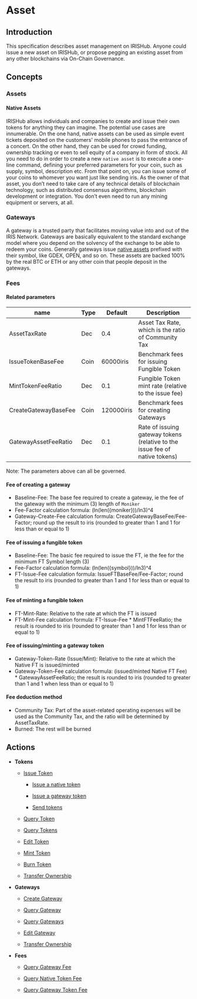 # Asset

## Introduction

This specification describes asset management on IRISHub. Anyone could issue a new asset on IRISHub, or propose pegging an existing asset from any other blockchains via On-Chain Governance.

## Concepts

### Assets

#### Native Assets

IRISHub allows individuals and companies to create and issue their own tokens for anything they can imagine. The potential use cases are innumerable. On the one hand, native assets can be used as simple event tickets deposited on the customers' mobile phones to pass the entrance of a concert. On the other hand, they can be used for crowd funding, ownership tracking or even to sell equity of a company in form of stock.
All you need to do in order to create a new `native asset` is to execute a one-line command, defining your preferred parameters for your coin, such as supply, symbol, description etc. From that point on, you can issue some of your coins to whomever you want just like sending iris.
As the owner of that asset, you don’t need to take care of any technical details of blockchain technology, such as distributed consensus algorithms, blockchain development or integration. You don’t even need to run any mining equipment or servers, at all.

### Gateways

A gateway is a trusted party that facilitates moving value into and out of the IRIS Network. Gateways are basically equivalent to the standard exchange model where you depend on the solvency of the exchange to be able to redeem your coins. Generally gateways issue [native assets](#native-assets) prefixed with their symbol, like GDEX, OPEN, and so on. These assets are backed 100% by the real BTC or ETH or any other coin that people deposit in the gateways.

### Fees

#### Related parameters

| name                   | Type | Default    | Description                                                                 |
| ---------------------- | ---- | ---------- | --------------------------------------------------------------------------- |
| AssetTaxRate           | Dec  | 0.4        | Asset Tax Rate, which is the ratio of Community Tax                         |
| IssueTokenBaseFee      | Coin | 60000iris  | Benchmark fees for issuing Fungible Token                                   |
| MintTokenFeeRatio      | Dec  | 0.1        | Fungible Token mint rate (relative to the issue fee)                        |
| CreateGatewayBaseFee   | Coin | 120000iris | Benchmark fees for creating Gateways                                        |
| GatewayAssetFeeRatio   | Dec  | 0.1        | Rate of issuing gateway tokens (relative to the issue fee of native tokens) |

Note: The parameters above can all be governed.

#### Fee of creating a gateway

- Baseline-Fee: The base fee required to create a gateway, ie the fee of the gateway with the minimum (3) length of `Moniker`
- Fee-Factor calculation formula: (ln(len({moniker}))/ln3)^4
- Gateway-Create-Fee calculation formula: CreateGatewayBaseFee/Fee-Factor; round up the result to iris (rounded to greater than 1 and 1 for less than or equal to 1)

#### Fee of issuing a fungible token

- Baseline-Fee: The basic fee required to issue the FT, ie the fee for the minimum FT Symbol length (3)
- Fee-Factor calculation formula: (ln(len({symbol}))/ln3)^4
- FT-Issue-Fee calculation formula: IssueFTBaseFee/Fee-Factor; round the result to iris (rounded to greater than 1 and 1 for less than or equal to 1)

#### Fee of minting a fungible token

- FT-Mint-Rate: Relative to the rate at which the FT is issued
- FT-Mint-Fee calculation formula: FT-Issue-Fee * MintFTFeeRatio; the result is rounded to iris (rounded to greater than 1 and 1 for less than or equal to 1)
  
#### Fee of issuing/minting a gateway token

- Gateway-Token-Rate (Issue/Mint): Relative to the rate at which the Native FT is issued/minted
- Gateway-Token-Fee calculation formula: (issued/minted Native FT Fee) * GatewayAssetFeeRatio; the result is rounded to iris (rounded to greater than 1 and 1 when less than or equal to 1)

#### Fee deduction method

- Community Tax: Part of the asset-related operating expenses will be used as the Community Tax, and the ratio will be determined by AssetTaxRate.
- Burned: The rest will be burned

## Actions

- **Tokens**

  - [Issue Token](../cli-client/asset.md#iriscli-asset-issue-token)

    - [Issue a native token](../cli-client/asset.md#issue-native-token)

    - [Issue a gateway token](../cli-client/asset.md#issue-gateway-token)

    - [Send tokens](../cli-client/asset.md#send-tokens)

  - [Query Token](../cli-client/asset.md#iriscli-asset-query-token)

  - [Query Tokens](../cli-client/asset.md#iriscli-asset-query-tokens)

  - [Edit Token](../cli-client/asset.md#iriscli-asset-edit-token)

  - [Mint Token](../cli-client/asset.md#iriscli-asset-mint-token)

  - [Burn Token](../cli-client/bank.md#iriscli-bank-burn)

  - [Transfer Ownership](../cli-client/asset.md#iriscli-asset-transfer-token-owner)

- **Gateways**

  - [Create Gateway](../cli-client/asset.md#iriscli-asset-create-gateway)

  - [Query Gateway](../cli-client/asset.md#iriscli-asset-query-gateway)

  - [Query Gateways](../cli-client/asset.md#iriscli-asset-query-gateways)

  - [Edit Gateway](../cli-client/asset.md#iriscli-asset-edit-gateway)

  - [Transfer Ownership](../cli-client/asset.md#iriscli-asset-transfer-gateway-owner)

- **Fees**

  - [Query Gateway Fee](../cli-client/asset.md#query-fee-of-creating-a-gateway)

  - [Query Native Token Fee](../cli-client/asset.md#query-fee-of-issuing-and-minting-a-native-token)

  - [Query Gateway Token Fee](../cli-client/asset.md#query-fee-of-issuing-and-minting-a-gateway-token)

